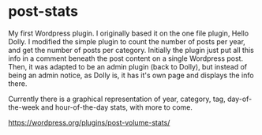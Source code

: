 # post-stats
My first Wordpress plugin. I originally based it on the one file plugin, Hello Dolly. I modified the simple plugin to count the number of posts per year, and get the number of posts per category. Initially the plugin just put all this info in a comment beneath the post content on a single Wordpress post. Then, it was adapted to be an admin plugin (back to Dolly), but instead of being an admin notice, as Dolly is, it has it's own page and displays the info there.

Currently there is a graphical representation of year, category, tag, day-of-the-week and hour-of-the-day stats, with more to come.

https://wordpress.org/plugins/post-volume-stats/
